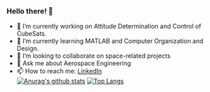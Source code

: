 ### Hello there! 👋

- 🔭 I’m currently working on Attitude Determination and Control of CubeSats.
- 🌱 I’m currently learning MATLAB and Computer Organization and Design.
- 👯 I’m looking to collaborate on space-related projects
- 💬 Ask me about Aerospace Engineering
- 📫 How to reach me: <a href="https://www.linkedin.com/in/emanuelbrenag/">LinkedIn</a> <br/>
[![Anurag's github stats](https://github-readme-stats.vercel.app/api?username=Brenag&show_icons=true&theme=vue)](https://github.com/anuraghazra/github-readme-stats)
[![Top Langs](https://github-readme-stats.vercel.app/api/top-langs/?username=Brenag&layout=compact&langs_count=8&theme=vue)](https://github.com/anuraghazra/github-readme-stats)
<br> <br>
